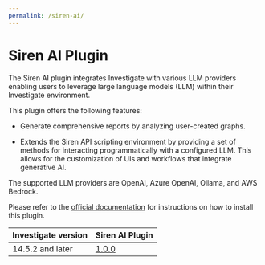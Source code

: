 ```yaml
---
permalink: /siren-ai/
---
```

# Siren AI Plugin
The Siren AI plugin integrates Investigate with various LLM providers enabling users to leverage large language models (LLM) within their Investigate environment.

This plugin offers the following features:

* Generate comprehensive reports by analyzing user-created graphs.

* Extends the Siren API scripting environment by providing a set of methods for interacting programmatically with a configured LLM. This allows for the customization of UIs and workflows that integrate generative AI.

The supported LLM providers are OpenAI, Azure OpenAI, Ollama, and AWS Bedrock.

Please refer to the [official documentation](https://docs.siren.io/siren-ai/1.0/siren-ai/t_installing.html) for instructions on how to install this plugin.

| Investigate version | Siren AI Plugin |
| --- | --- |
| 14.5.2 and later  | [1.0.0](https://download.support.siren.io/plugins/siren-ai/siren-ai-1.0.0.zip) |
